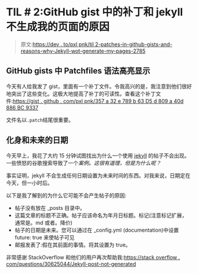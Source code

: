 # TIL # 2:GitHub gist 中的补丁和 jekyll 不生成我的页面的原因

> 原文:[https://dev . to/pxl pnk/til 2-patches-in-github-gists-and-reasons-why-Jekyll-wot-generate-my-pages-2785](https://dev.to/pxlpnk/til2-patches-in-github-gists-and-reasons-why-jekyll-wont-generate-my-pages-2785)

## GitHub gists 中 Patchfiles 语法高亮显示

今天有人给我发了 gist，里面有一个补丁文件。令我高兴的是，我注意到他们很好地突出了这些变化。这极大地提高了补丁的可读性。查看这个补丁文件:[https://gist . github . com/pxl pnk/357 a 32 e 789 b 63 D5 d 809 a 40d 886 BC 9337](https://gist.github.com/pxlpnk/357a32e789b63d5d809a40d886bc9337)

文件名以`.patch`结尾很重要。

## 化身和未来的日期

今天早上，我花了大约 15 分钟试图找出为什么一个使用 [jekyll](https://jekyllrb.com/) 的帖子不会出现。一些愤怒的谷歌搜索导致了一个*案例。这很有道理，但是为什么呢？*

事实证明，jekyll 不会生成任何日期设置为未来时间的东西。对我来说，日期定在今天，但一小时后。

以下是我了解到的为什么它可能不会产生帖子的原因:

*   帖子没有放在 _posts 目录中。
*   这篇文章的标题不正确。帖子应该命名为年月日标题。标记(注意标记扩展，通常是。md 或者。降价)
*   帖子的日期是未来。您可以通过在 _config.yml (documentation)中设置 future: true 来使帖子可见
*   邮报发表了:假在其前面的事情。将其设置为 true。

非常感谢 StackOverflow 和他们的用户再次帮助我:[https://stack overflow . com/questions/30625044/Jekyll-post-not-generated](https://stackoverflow.com/questions/30625044/jekyll-post-not-generated)